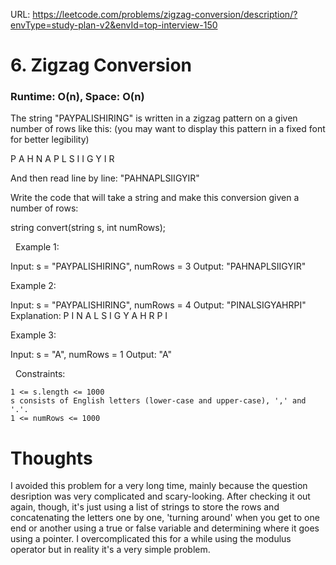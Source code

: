 URL: https://leetcode.com/problems/zigzag-conversion/description/?envType=study-plan-v2&envId=top-interview-150

# 6. Zigzag Conversion

### Runtime: O(n), Space: O(n)

The string "PAYPALISHIRING" is written in a zigzag pattern on a given number of rows like this: (you may want to display this pattern in a fixed font for better legibility)

P   A   H   N
A P L S I I G
Y   I   R

And then read line by line: "PAHNAPLSIIGYIR"

Write the code that will take a string and make this conversion given a number of rows:

string convert(string s, int numRows);

 
Example 1:

Input: s = "PAYPALISHIRING", numRows = 3
Output: "PAHNAPLSIIGYIR"

Example 2:

Input: s = "PAYPALISHIRING", numRows = 4
Output: "PINALSIGYAHRPI"
Explanation:
P     I    N
A   L S  I G
Y A   H R
P     I

Example 3:

Input: s = "A", numRows = 1
Output: "A"

 
Constraints:

	1 <= s.length <= 1000
	s consists of English letters (lower-case and upper-case), ',' and '.'.
	1 <= numRows <= 1000

# Thoughts

I avoided this problem for a very long time, mainly because the question desription was very complicated and scary-looking. After checking it out again, though, it's just using a list of strings to store the rows and concatenating the 
letters one by one, 'turning around' when you get to one end or another using a true or false variable and determining where it goes using a pointer. I overcomplicated this for a while using the modulus operator but in reality it's a very 
simple problem.
